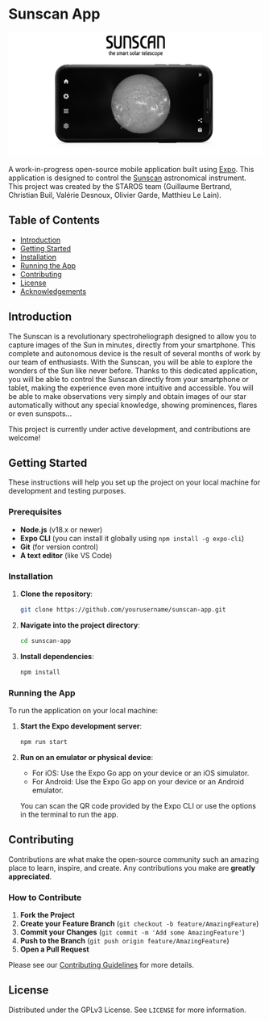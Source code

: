 # Sunscan App

![Sunscan App Logo](./assets/prez_android.png) <!-- Optional: Add a logo for your project -->

A work-in-progress open-source mobile application built using [Expo](https://expo.dev/). This application is designed to control the [Sunscan](https://www.sunscan.net/) astronomical instrument. 
This project was created by the STAROS team (Guillaume Bertrand, Christian Buil, Valérie Desnoux, Olivier Garde, Matthieu Le Lain).

## Table of Contents

- [Introduction](#introduction)
- [Getting Started](#getting-started)
- [Installation](#installation)
- [Running the App](#running-the-app)
- [Contributing](#contributing)
- [License](#license)
- [Acknowledgements](#acknowledgements)

## Introduction

The Sunscan is a revolutionary spectroheliograph designed to allow you to capture images of the Sun in minutes, directly from your smartphone. This complete and autonomous device is the result of several months of work by our team of enthusiasts. With the Sunscan, you will be able to explore the wonders of the Sun like never before. Thanks to this dedicated application, you will be able to control the Sunscan directly from your smartphone or tablet, making the experience even more intuitive and accessible. You will be able to make observations very simply and obtain images of our star automatically without any special knowledge, showing prominences, flares or even sunspots...

This project is currently under active development, and contributions are welcome! 

## Getting Started

These instructions will help you set up the project on your local machine for development and testing purposes.

### Prerequisites

- **Node.js** (v18.x or newer)
- **Expo CLI** (you can install it globally using `npm install -g expo-cli`)
- **Git** (for version control)
- **A text editor** (like VS Code)

### Installation

1. **Clone the repository**:
    ```bash
    git clone https://github.com/yourusername/sunscan-app.git
    ```

2. **Navigate into the project directory**:
    ```bash
    cd sunscan-app
    ```

3. **Install dependencies**:
    ```bash
    npm install
    ```

### Running the App

To run the application on your local machine:

1. **Start the Expo development server**:
    ```bash
    npm run start
    ```

2. **Run on an emulator or physical device**:
   - For iOS: Use the Expo Go app on your device or an iOS simulator.
   - For Android: Use the Expo Go app on your device or an Android emulator.

   You can scan the QR code provided by the Expo CLI or use the options in the terminal to run the app.

## Contributing

Contributions are what make the open-source community such an amazing place to learn, inspire, and create. Any contributions you make are **greatly appreciated**.

### How to Contribute

1. **Fork the Project**
2. **Create your Feature Branch** (`git checkout -b feature/AmazingFeature`)
3. **Commit your Changes** (`git commit -m 'Add some AmazingFeature'`)
4. **Push to the Branch** (`git push origin feature/AmazingFeature`)
5. **Open a Pull Request**

Please see our [Contributing Guidelines](CONTRIBUTING.md) for more details.

## License

Distributed under the GPLv3 License. See `LICENSE` for more information.


